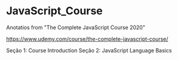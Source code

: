 # JavaScript_Course

Anotatios from "The Complete JavaScript Course 2020" 

https://www.udemy.com/course/the-complete-javascript-course/

Seção 1: Course Introduction
Seção 2: JavaScript Language Basics
